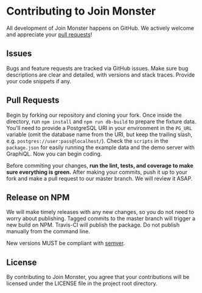 Contributing to Join Monster
========================

All development of Join Monster happens on GitHub. We actively welcome and appreciate your [pull requests](https://help.github.com/articles/creating-a-pull-request)!

## Issues

Bugs and feature requests are tracked via GitHub issues. Make sure bug descriptions are clear and detailed, with versions and stack traces. Provide your code snippets if any.


## Pull Requests

Begin by forking our repository and cloning your fork. Once inside the directory, run `npm install` and `npm run db-build` to prepare the fixture data. You'll need to provide a PostgreSQL URI in your environment in the `PG_URL` variable (omit the database name from the URI, but keep the trailing slash, e.g. `postgres://user:pass@localhost/`). Check the `scripts` in the `package.json` for easily running the example data and the demo server with GraphiQL. Now you can begin coding.

Before commiting your changes, **run the lint, tests, and coverage to make sure everything is green.** After making your commits, push it up to your fork and make a pull request to our master branch. We will review it ASAP.

## Release on NPM

We will make timely releases with any new changes, so you do not need to worry about publishing. Tagged commits to the master branch will trigger a new build on NPM. Travis-CI will publish the package. Do not publish manually from the command line.

New versions MUST be compliant with [semver](http://semver.org/).

## License

By contributing to Join Monster, you agree that your contributions will be licensed under the LICENSE file in the project root directory.
